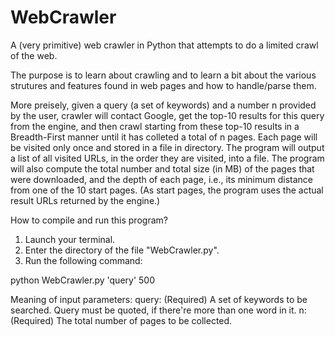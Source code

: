 WebCrawler
==========

A (very primitive) web crawler in Python that attempts to do a limited crawl of the web.

The purpose is to learn about crawling and to learn a bit about the various strutures and features found in web pages and how to handle/parse them.

More preisely, given a query (a set of keywords) and a number n provided by the user, crawler will contact Google, get the top-10 results for this query from the engine, and then crawl starting from these top-10 results in a Breadth-First manner until it has colleted a total of n pages. Each page will be visited only once and stored in a file in directory. The program will output a list of all visited URLs, in the order they are visited, into a file. The program will also compute the total number and total size (in MB) of the pages that were downloaded, and the depth of each page, i.e., its minimum distance from one of the 10 start pages. (As start pages, the program uses the actual result URLs returned by the engine.)

How to compile and run this program?

1. Launch your terminal.
2. Enter the directory of the file "WebCrawler.py".
3. Run the following command:

python WebCrawler.py 'query' 500

Meaning of input parameters:
query: (Required) A set of keywords to be searched. Query must be quoted, if there're more than one word in it.
n: (Required) The total number of pages to be collected.
